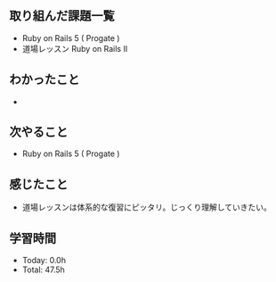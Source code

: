 ## 取り組んだ課題一覧
- Ruby on Rails 5 ( Progate )
- 道場レッスン Ruby on Rails II
## わかったこと
- 
## 次やること
- Ruby on Rails 5 ( Progate )
## 感じたこと
- 道場レッスンは体系的な復習にピッタリ。じっくり理解していきたい。
## 学習時間
- Today: 0.0h
- Total: 47.5h
